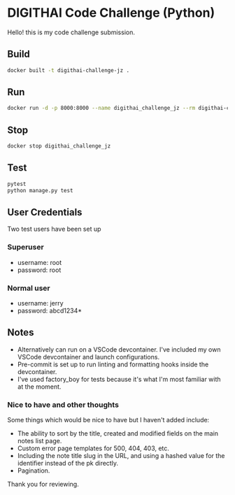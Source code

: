 # DIGITHAI Code Challenge (Python)

Hello! this is my code challenge submission.

## Build
```bash
docker built -t digithai-challenge-jz .
```

## Run
```bash
docker run -d -p 8000:8000 --name digithai_challenge_jz --rm digithai-challenge-jz
```

## Stop
```bash
docker stop digithai_challenge_jz
```

## Test
```bash
pytest
python manage.py test
```

## User Credentials

Two test users have been set up

### Superuser

* username: root
* password: root

### Normal user

* username: jerry
* password: abcd1234*

## Notes

* Alternatively can run on a VSCode devcontainer. I've included my own VSCode devcontainer and launch configurations.
* Pre-commit is set up to run linting and formatting hooks inside the devcontainer.
* I've used factory_boy for tests because it's what I'm most familiar with at the moment.

### Nice to have and other thoughts

Some things which would be nice to have but I haven't added include:

* The ability to sort by the title, created and modified fields on the main notes list page.
* Custom error page templates for 500, 404, 403, etc.
* Including the note title slug in the URL, and using a hashed value for the identifier instead of the pk directly.
* Pagination.

Thank you for reviewing.
